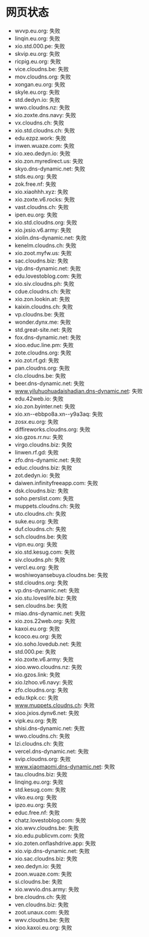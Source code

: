 # 网页状态
- wvvp.eu.org: 失败
- linqin.eu.org: 失败
- xio.std.000.pe: 失败
- skvip.eu.org: 失败
- ricpig.eu.org: 失败
- vice.cloudns.be: 失败
- mov.cloudns.org: 失败
- xongan.eu.org: 失败
- skyle.eu.org: 失败
- std.dedyn.io: 失败
- wwo.cloudns.nz: 失败
- xio.zoxte.dns.navy: 失败
- vx.cloudns.ch: 失败
- xio.std.cloudns.ch: 失败
- edu.ezpz.work: 失败
- inwen.wuaze.com: 失败
- xio.xeo.dedyn.io: 失败
- xio.zon.myredirect.us: 失败
- skyo.dns-dynamic.net: 失败
- stds.eu.org: 失败
- zok.free.nf: 失败
- xio.xiaohhh.xyz: 失败
- xio.zoxte.v6.rocks: 失败
- vast.cloudns.ch: 失败
- ipen.eu.org: 失败
- xio.std.cloudns.org: 失败
- xio.jxsio.v6.army: 失败
- xiolin.dns-dynamic.net: 失败
- kenelm.cloudns.ch: 失败
- xio.zoot.myfw.us: 失败
- sac.cloudns.biz: 失败
- vip.dns-dynamic.net: 失败
- edu.lovestoblog.com: 失败
- xio.siv.cloudns.ph: 失败
- cdue.cloudns.ch: 失败
- xio.zon.lookin.at: 失败
- kaixin.cloudns.ch: 失败
- vp.cloudns.be: 失败
- wonder.dynx.me: 失败
- std.great-site.net: 失败
- fox.dns-dynamic.net: 失败
- xioo.educ.line.pm: 失败
- zote.cloudns.org: 失败
- xio.zot.rf.gd: 失败
- pan.cloudns.org: 失败
- clo.cloudns.be: 失败
- beer.dns-dynamic.net: 失败
- www.yiluhuohuadaishadian.dns-dynamic.net: 失败
- edu.42web.io: 失败
- xio.zon.byinter.net: 失败
- xio.xn--ebbpo8a.xn--y9a3aq: 失败
- zosx.eu.org: 失败
- diffireworks.cloudns.org: 失败
- xio.gzos.rr.nu: 失败
- virgo.cloudns.biz: 失败
- linwen.rf.gd: 失败
- zfo.dns-dynamic.net: 失败
- educ.cloudns.biz: 失败
- zot.dedyn.io: 失败
- daiwen.infinityfreeapp.com: 失败
- dsk.cloudns.biz: 失败
- soho.perslist.com: 失败
- muppets.cloudns.ch: 失败
- uto.cloudns.ch: 失败
- suke.eu.org: 失败
- duf.cloudns.ch: 失败
- sch.cloudns.be: 失败
- vipn.eu.org: 失败
- xio.std.kesug.com: 失败
- siv.cloudns.ph: 失败
- vercl.eu.org: 失败
- woshiwoyansebuya.cloudns.be: 失败
- std.cloudns.org: 失败
- vp.dns-dynamic.net: 失败
- xio.stu.loveslife.biz: 失败
- sen.cloudns.be: 失败
- miao.dns-dynamic.net: 失败
- xio.zos.22web.org: 失败
- kaxoi.eu.org: 失败
- kcoco.eu.org: 失败
- xio.soho.lovedub.net: 失败
- std.000.pe: 失败
- xio.zoxte.v6.army: 失败
- xioo.wwo.cloudns.nz: 失败
- xio.gzos.link: 失败
- xio.lzhoo.v6.navy: 失败
- zfo.cloudns.org: 失败
- edu.tkpk.cc: 失败
- www.muppets.cloudns.ch: 失败
- xioo.jxios.dynv6.net: 失败
- vipk.eu.org: 失败
- shisi.dns-dynamic.net: 失败
- wwo.cloudns.ch: 失败
- lzi.cloudns.ch: 失败
- vercel.dns-dynamic.net: 失败
- svip.cloudns.org: 失败
- www.xiaomaomi.dns-dynamic.net: 失败
- tau.cloudns.biz: 失败
- linqing.eu.org: 失败
- std.kesug.com: 失败
- viko.eu.org: 失败
- ipzo.eu.org: 失败
- educ.free.nf: 失败
- chatz.lovestoblog.com: 失败
- xio.wwv.cloudns.be: 失败
- xio.edu.publicvm.com: 失败
- xio.zoten.onflashdrive.app: 失败
- xio.vip.dns-dynamic.net: 失败
- xio.sac.cloudns.biz: 失败
- xeo.dedyn.io: 失败
- zoon.wuaze.com: 失败
- si.cloudns.be: 失败
- xio.wwvio.dns.army: 失败
- bre.cloudns.ch: 失败
- ven.cloudns.biz: 失败
- zoot.unaux.com: 失败
- wwv.cloudns.be: 失败
- xioo.kaxoi.eu.org: 失败

